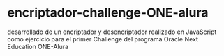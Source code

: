 # encriptador-challenge-ONE-alura
desarrollado de un encriptador y desencriptador realizado en JavaScript
como ejercicio para el primer Challenge del programa Oracle Next Education ONE-Alura
